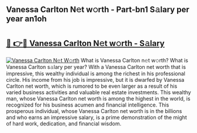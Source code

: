 ## Vanessa Carlton N𝚎t w𝚘rth - Part-bn1 S𝚊lary per year an1oh

# <h2><a href="http://gc0md3u.nevu.top/?p=Vanessa+Carlton">🔗 👉🔴 Vanessa Carlton N𝚎t w𝚘rth - S𝚊lary</a></h2>

[![Vanessa Carlton N𝚎t W𝚘rth](https://i.imgur.com/Oavwk0R.jpeg)](http://gc0md3u.nevu.top/?p=Vanessa+Carlton)
What is Vanessa Carlton n𝚎t w𝚘rth? What is Vanessa Carlton s𝚊lary per year?
With a Vanessa Carlton net worth that is impressive, this wealthy individual is among the richest in his professional circle. His income from his job is impressive, but it is dwarfed by Vanessa Carlton net worth, which is rumored to be even larger as a result of his varied business activities and valuable real estate investments. This wealthy man, whose Vanessa Carlton net worth is among the highest in the world, is recognized for his business acumen and financial intelligence. This prosperous individual, whose Vanessa Carlton net worth is in the billions and who earns an impressive salary, is a prime demonstration of the might of hard work, dedication, and financial wisdom.
